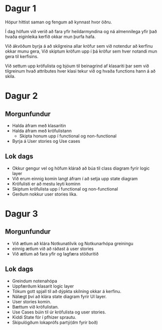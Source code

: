# Dagur 1

Hópur hittist saman og fengum að kynnast hvor öðru.

Í dag höfum við verið að fara yfir heildarmyndina og ná almennilega yfir það hvaða eiginleika kerfið okkar mun þurfa hafa.

Við ákvöðum byrja á að skilgreina allar kröfur sem við notendur að kerfinu okkar munu gera,
Við skiptum kröfum upp í þá kröfur sem hver notandi mun gera til kerfisins.

Við settum upp kröfulista og bjóum til beinagrind af klasariti þar sem við tilgreinum hvað attributes hver klasi tekur við og hvaða functions hann á að skila.

# Dagur 2

## Morgunfundur
- Halda áfram með klasaritin
- Halda áfram með kröfulistann 
    - Skipta honum upp í functional og non-functional
- Byrja á User stories og Use cases

## Lok dags
- Okkur gengur vel og höfum klárað að búa til class diagram fyrir logic layer
- Við erum einnig komin langt áfram í að setja upp state diagram
- Kröfulisti er að mestu leyti kominn
- Skiptum kröfulista upp í functional og non-functional
- Gerðum nokkur user stories líka.

# Dagur 3

## Morgunfundur
- Við ætlum að klára Notkunatilvik og Notkunarhópa greiningu
- einnig ætlum við að ráðast á user stories
- Við ætlum að fara yfir og lagfæra stöðuritið 

## Lok dags
- Greindum notenahópa
- Uppfærðum klasarit logic layer
- Tókum gott spjall til að dýpkta skilning okkar á kerfinu.
- Nálægt því að klára state diagram fyrir UI layer.
- User stories komin.
- Bættum við kröfulistan.
- Use Cases búin til úr kröfulista og user stories.
- Kiddi State fór í pfhizer sprautu.
- Skipulögðum lokaprófs partý(dm fyrir boð)